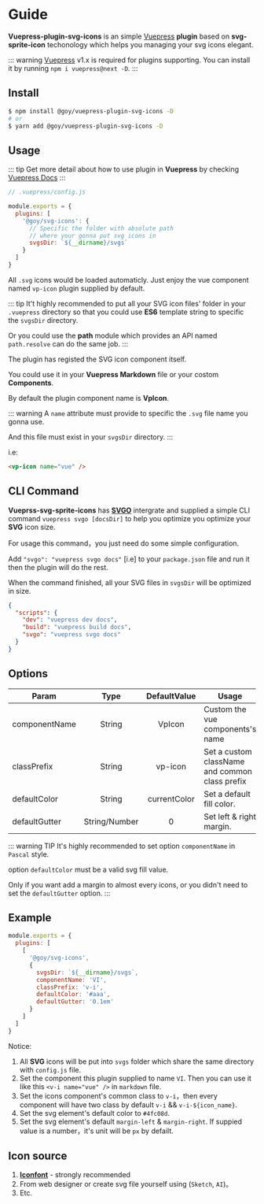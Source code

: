 # Guide

__Vuepress-plugin-svg-icons__ is an simple [Vuepress](https://vuepress.vuejs.org/) __plugin__ based on __svg-sprite-icon__ techonology which helps you managing your svg icons elegant.

::: warning
[Vuepress](https://v1.vuepress.vuejs.org/theme/) v1.x is required for plugins supporting. You can install it by running `npm i vuepress@next -D`.
:::

## Install

``` bash
$ npm install @goy/vuepress-plugin-svg-icons -D
# or
$ yarn add @goy/vuepress-plugin-svg-icons -D
```

## Usage

::: tip
Get more detail about how to use plugin in __Vuepress__ by checking [Vuepress Docs](https://v1.vuepress.vuejs.org/zh/plugin/using-a-plugin.html)
:::

``` js
// .vuepress/config.js

module.exports = {
  plugins: [
    '@goy/svg-icons': {
      // Specific the folder with absolute path
      // where your gonna put svg icons in
      svgsDir: `${__dirname}/svgs`
    }
  ]
}
```
All `.svg` icons would be loaded automaticly.
Just enjoy the vue component named `vp-icon` plugin supplied by default.

::: tip
It't highly recommended to put all your SVG icon files' folder in your `.vuepress` directory so that you could use __ES6__ template string to specific the `svgsDir` directory.

Or you could use the __path__ module which provides an API named `path.resolve` can do the same job.
:::

The plugin has registed the SVG icon component itself.

You could use it in your __Vuepress Markdown__ file or your costom __Components__.

By default the plugin component name is __VpIcon__.

::: warning
A `name` attribute must provide to specific the `.svg` file name you gonna use.

And this file must exist in your `svgsDir` directory.
:::

i.e:

``` markdown
<vp-icon name="vue" />
```

## CLI Command

__Vueprss-svg-sprite-icons__ has __[SVGO](https://github.com/svg/svgo)__ intergrate and supplied a simple CLI command `vuepress svgo [docsDir]` to help you optimize you optimize your __SVG__ icon size.

For usage this command，you just need do some simple configuration.

Add `"svgo": "vuepress svgo docs"` [i.e] to your `package.json` file and run it then the plugin will do the rest.

When the command finished, all your SVG files in `svgsDir` will be optimized in size.

``` json
{
  "scripts": {
    "dev": "vuepress dev docs",
    "build": "vuepress build docs",
    "svgo": "vuepress svgo docs"
  }
}
```

## Options

Param | Type | DefaultValue | Usage
--- | :---: | :---: | ---
componentName | String | VpIcon | Custom the vue components's name
classPrefix | String | vp-icon | Set a custom className and common class prefix
defaultColor | String | currentColor | Set a default fill color.
defaultGutter | String/Number | 0 | Set left & right margin.

::: warning TIP
It's highly recommended to set option `componentName` in `Pascal` style.

option `defaultColor` must be a valid svg fill value.

Only if you want add a margin to almost every icons, or you didn't need to set the `defaultGutter` option.
:::

## Example

``` js
module.exports = {
  plugins: [
    [
      '@goy/svg-icons',
      {
        svgsDir: `${__dirname}/svgs`,
        componentName: 'VI',
        classPrefix: 'v-i',
        defaultColor: '#aaa',
        defaultGutter: '0.1em'
      }
    ]
  ]
}
```

Notice:
1. All __SVG__ icons will be put into `svgs` folder which share the same directory with `config.js` file.
2. Set the component this plugin supplied to name `VI`. Then you can use it like this `<v-i name="vue" />` in `markdown` file.
3. Set the icons component's common class to `v-i`，then every component will have two class by default `v-i` && `v-i-${icon_name}`.
4. Set the svg element's default color to `#4fc08d`.
5. Set the svg element's default `margin-left` & `margin-right`. If suppied value is  a number，it's unit will be `px` by defailt.

## Icon source

1. __[Iconfont](https://www.iconfont.cn/collections/index)__ - strongly recommended
2. From web designer or create svg file yourself using (`Sketch`, `AI`)。
3. Etc.

